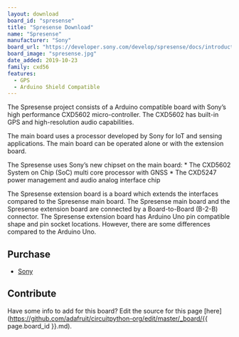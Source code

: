 ```yaml
---
layout: download
board_id: "spresense"
title: "Spresense Download"
name: "Spresense"
manufacturer: "Sony"
board_url: "https://developer.sony.com/develop/spresense/docs/introduction_en.html"
board_image: "spresense.jpg"
date_added: 2019-10-23
family: cxd56
features:
  - GPS
  - Arduino Shield Compatible
---
```


The Spresense project consists of a Arduino compatible board with Sony’s high performance CXD5602 micro-controller. The CXD5602 has built-in GPS and high-resolution audio capabilities.

The main board uses a processor developed by Sony for IoT and sensing applications. The main board can be operated alone or with the extension board.

The Spresense uses Sony’s new chipset on the main board: * The CXD5602 System on Chip (SoC) multi core processor with GNSS * The CXD5247 power management and audio analog interface chip

The Spresense extension board is a board which extends the interfaces compared to the Spresense main board. The Spresense main board and the Spresense extension board are connected by a Board-to-Board (B-2-B) connector. The Spresense extension board has Arduino Uno pin compatible shape and pin socket locations. However, there are some differences compared to the Arduino Uno. 

## Purchase

* [Sony](https://developer.sony.com/develop/spresense/)

## Contribute

Have some info to add for this board? Edit the source for this page [here](https://github.com/adafruit/circuitpython-org/edit/master/_board/{{ page.board_id }}.md).

